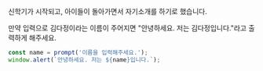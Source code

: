 신학기가 시작되고, 아이들이 돌아가면서 자기소개를 하기로 했습니다.

만약 입력으로 김다정이라는 이름이 주어지면 "안녕하세요. 저는 김다정입니다."라고 출력하게 
해주세요.
```js
const name = prompt('이름을 입력해주세요.');
window.alert(`안녕하세요. 저는 ${name}입니다.`);
```